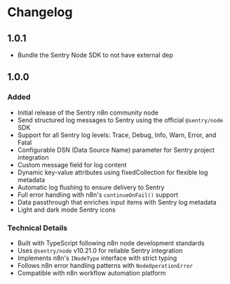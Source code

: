 # Changelog

## 1.0.1

- Bundle the Sentry Node SDK to not have external dep

## 1.0.0

### Added

- Initial release of the Sentry n8n community node
- Send structured log messages to Sentry using the official `@sentry/node` SDK
- Support for all Sentry log levels: Trace, Debug, Info, Warn, Error, and Fatal
- Configurable DSN (Data Source Name) parameter for Sentry project integration
- Custom message field for log content
- Dynamic key-value attributes using fixedCollection for flexible log metadata
- Automatic log flushing to ensure delivery to Sentry
- Full error handling with n8n's `continueOnFail()` support
- Data passthrough that enriches input items with Sentry log metadata
- Light and dark mode Sentry icons

### Technical Details

- Built with TypeScript following n8n node development standards
- Uses `@sentry/node` v10.21.0 for reliable Sentry integration
- Implements n8n's `INodeType` interface with strict typing
- Follows n8n error handling patterns with `NodeOperationError`
- Compatible with n8n workflow automation platform

